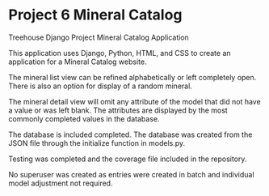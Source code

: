# Project 6 Mineral Catalog
 Treehouse Django Project Mineral Catalog Application

 This application uses Django, Python, HTML, and CSS to create an application for a Mineral Catalog website.
 
 The mineral list view can be refined alphabetically or left completely open. There is also an option for display of a random mineral.
 
 The mineral detail view will omit any attribute of the model that did not have a value or was left blank. The attributes are displayed by the most commonly completed values in
 the database.
 
 The database is included completed. The database was created from the JSON file through the initialize function in models.py.
 
 Testing was completed and the coverage file included in the repository.
 
 No superuser was created as entries were created in batch and individual model adjustment not required.

